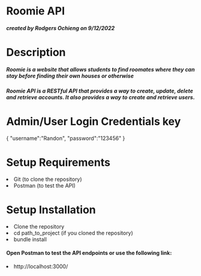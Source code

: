<h1>Roomie API</h1>
<h5>created by Rodgers Ochieng on 9/12/2022<h5>

<h1>Description</h1>
<h5>Roomie is a website that allows students to find roomates where they can stay before finding their own houses or otherwise
</h5>
<h5>Roomie API is a RESTful API that provides a way to create, update, delete and retrieve accounts. It also provides a way to create and retrieve users.</h5>

<h1>Admin/User Login Credentials key</h1>
{
  "username":"Randon",
  "password":"123456"
}
<h1>Setup Requirements</h1>
<li> Git (to clone the repository)</li>
<li>Postman (to test the API)</li>

<h1>Setup Installation</h1>
<li>Clone the repository</li>
<li>cd path_to_project (if you cloned the repository)</li>
<li>bundle install</li>
<h4>Open Postman to test the API endpoints or use the following link:</h4>
<li>http://localhost:3000/<the_endpoint></li>
